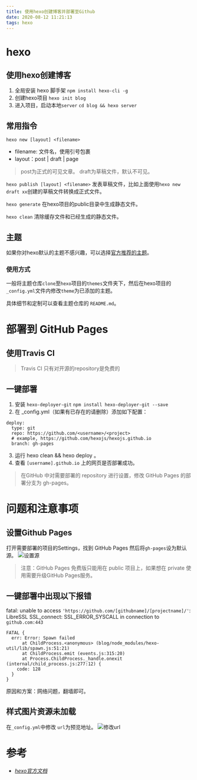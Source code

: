 ```yaml
---
title: 使用hexo创建博客并部署至Github
date: 2020-08-12 11:21:13
tags: hexo
---
```

# hexo
## 使用hexo创建博客
1. 全局安装 hexo 脚手架
`npm install hexo-cli -g  `
2. 创建hexo项目
`hexo init blog`
3. 进入项目，启动本地`server`
`cd blog && hexo server`

## 常用指令
`hexo new [layout] <filename>`
- filename: 文件名，使用引号包裹
- layout：post | draft | page
> post为正式的可见文章。
> draft为草稿文件，默认不可见。

`hexo publish [layout] <filename>`
发表草稿文件，比如上面使用`hexo new draft xx`创建的草稿文件转换成正式文件。

`hexo generate`
在hexo项目的public目录中生成静态文件。

`hexo clean`
清除缓存文件和已经生成的静态文件。

## 主题
如果你对hexo默认的主题不感兴趣，可以选择[官方推荐的主题](https://hexo.io/themes/)。
### 使用方式
一般将主题仓库`clone`至`hexo`项目的`themes`文件夹下，然后在hexo项目的`_config.yml`文件内修改`theme`为已添加的主题。

具体细节和定制可以查看主题仓库的 `README.md`。

# 部署到 GitHub Pages
## 使用Travis CI 
> Travis CI  只有对开源的repository是免费的


## 一键部署
1. 安装 `hexo-deployer-git`
	`npm install hexo-deployer-git --save`
2. 在 _config.yml（如果有已存在的请删除）添加如下配置：
```
deploy:
  type: git
  repo: https://github.com/<username>/<project>
  # example, https://github.com/hexojs/hexojs.github.io
  branch: gh-pages
```

3. 运行 hexo clean && hexo deploy 。
4. 查看 `[username].github.io` 上的网页是否部署成功。
> 在GitHub 中对需要部署的 repository 进行设置，修改 GitHub Pages 的部署分支为 gh-pages。


# 问题和注意事项
## 设置Github Pages
打开需要部署的项目的Settings，找到 GitHub Pages 然后将`gh-pages`设为默认源。
![设置源](https://zqfile.banzheshenghuo.com/20210427155505.png)
> 注意：GitHub Pages 免费版只能用在 public 项目上，如果想在 private 使用需要升级GitHub Pages服务。


##  一键部署中出现以下报错
fatal: unable to access `'https://github.com/[githubname]/[projectname]/'`: LibreSSL SSL_connect: SSL_ERROR_SYSCALL in connection to `github.com:443`
```
FATAL {
  err: Error: Spawn failed
      at ChildProcess.<anonymous> (blog/node_modules/hexo-util/lib/spawn.js:51:21)
      at ChildProcess.emit (events.js:315:20)
      at Process.ChildProcess._handle.onexit (internal/child_process.js:277:12) {
    code: 128
  }
}
```
原因和方案：网络问题，翻墙即可。

## 样式图片资源未加载
在`_config.yml`中修改 `url`为预览地址。
![修改url](https://zqfile.banzheshenghuo.com/20210427154811.png)

# 参考
- [_hexo官方文档_](https://hexo.io/zh-cn/)